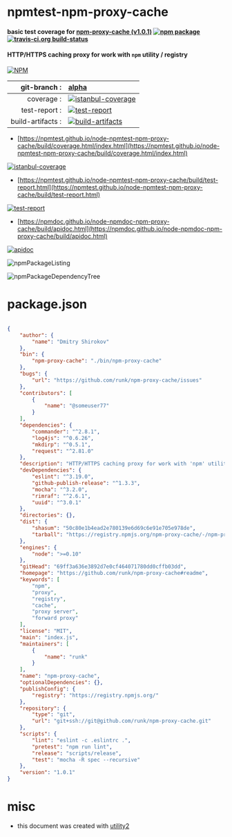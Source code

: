 # npmtest-npm-proxy-cache

#### basic test coverage for  [npm-proxy-cache (v1.0.1)](https://github.com/runk/npm-proxy-cache#readme)  [![npm package](https://img.shields.io/npm/v/npmtest-npm-proxy-cache.svg?style=flat-square)](https://www.npmjs.org/package/npmtest-npm-proxy-cache) [![travis-ci.org build-status](https://api.travis-ci.org/npmtest/node-npmtest-npm-proxy-cache.svg)](https://travis-ci.org/npmtest/node-npmtest-npm-proxy-cache)

#### HTTP/HTTPS caching proxy for work with `npm` utility / registry

[![NPM](https://nodei.co/npm/npm-proxy-cache.png?downloads=true&downloadRank=true&stars=true)](https://www.npmjs.com/package/npm-proxy-cache)

| git-branch : | [alpha](https://github.com/npmtest/node-npmtest-npm-proxy-cache/tree/alpha)|
|--:|:--|
| coverage : | [![istanbul-coverage](https://npmtest.github.io/node-npmtest-npm-proxy-cache/build/coverage.badge.svg)](https://npmtest.github.io/node-npmtest-npm-proxy-cache/build/coverage.html/index.html)|
| test-report : | [![test-report](https://npmtest.github.io/node-npmtest-npm-proxy-cache/build/test-report.badge.svg)](https://npmtest.github.io/node-npmtest-npm-proxy-cache/build/test-report.html)|
| build-artifacts : | [![build-artifacts](https://npmtest.github.io/node-npmtest-npm-proxy-cache/glyphicons_144_folder_open.png)](https://github.com/npmtest/node-npmtest-npm-proxy-cache/tree/gh-pages/build)|

- [https://npmtest.github.io/node-npmtest-npm-proxy-cache/build/coverage.html/index.html](https://npmtest.github.io/node-npmtest-npm-proxy-cache/build/coverage.html/index.html)

[![istanbul-coverage](https://npmtest.github.io/node-npmtest-npm-proxy-cache/build/screenCapture.buildCi.browser.%252Ftmp%252Fbuild%252Fcoverage.lib.html.png)](https://npmtest.github.io/node-npmtest-npm-proxy-cache/build/coverage.html/index.html)

- [https://npmtest.github.io/node-npmtest-npm-proxy-cache/build/test-report.html](https://npmtest.github.io/node-npmtest-npm-proxy-cache/build/test-report.html)

[![test-report](https://npmtest.github.io/node-npmtest-npm-proxy-cache/build/screenCapture.buildCi.browser.%252Ftmp%252Fbuild%252Ftest-report.html.png)](https://npmtest.github.io/node-npmtest-npm-proxy-cache/build/test-report.html)

- [https://npmdoc.github.io/node-npmdoc-npm-proxy-cache/build/apidoc.html](https://npmdoc.github.io/node-npmdoc-npm-proxy-cache/build/apidoc.html)

[![apidoc](https://npmdoc.github.io/node-npmdoc-npm-proxy-cache/build/screenCapture.buildCi.browser.%252Ftmp%252Fbuild%252Fapidoc.html.png)](https://npmdoc.github.io/node-npmdoc-npm-proxy-cache/build/apidoc.html)

![npmPackageListing](https://npmtest.github.io/node-npmtest-npm-proxy-cache/build/screenCapture.npmPackageListing.svg)

![npmPackageDependencyTree](https://npmtest.github.io/node-npmtest-npm-proxy-cache/build/screenCapture.npmPackageDependencyTree.svg)



# package.json

```json

{
    "author": {
        "name": "Dmitry Shirokov"
    },
    "bin": {
        "npm-proxy-cache": "./bin/npm-proxy-cache"
    },
    "bugs": {
        "url": "https://github.com/runk/npm-proxy-cache/issues"
    },
    "contributors": [
        {
            "name": "@someuser77"
        }
    ],
    "dependencies": {
        "commander": "^2.8.1",
        "log4js": "^0.6.26",
        "mkdirp": "^0.5.1",
        "request": "^2.81.0"
    },
    "description": "HTTP/HTTPS caching proxy for work with 'npm' utility / registry",
    "devDependencies": {
        "eslint": "^3.19.0",
        "github-publish-release": "^1.3.3",
        "mocha": "^3.2.0",
        "rimraf": "^2.6.1",
        "uuid": "^3.0.1"
    },
    "directories": {},
    "dist": {
        "shasum": "50c80e1b4ead2e780139e6d69c6e91e705e978de",
        "tarball": "https://registry.npmjs.org/npm-proxy-cache/-/npm-proxy-cache-1.0.1.tgz"
    },
    "engines": {
        "node": ">=0.10"
    },
    "gitHead": "69ff3a636e3892d7e0cf464071780dd0cffb03dd",
    "homepage": "https://github.com/runk/npm-proxy-cache#readme",
    "keywords": [
        "npm",
        "proxy",
        "registry",
        "cache",
        "proxy server",
        "forward proxy"
    ],
    "license": "MIT",
    "main": "index.js",
    "maintainers": [
        {
            "name": "runk"
        }
    ],
    "name": "npm-proxy-cache",
    "optionalDependencies": {},
    "publishConfig": {
        "registry": "https://registry.npmjs.org/"
    },
    "repository": {
        "type": "git",
        "url": "git+ssh://git@github.com/runk/npm-proxy-cache.git"
    },
    "scripts": {
        "lint": "eslint -c .eslintrc .",
        "pretest": "npm run lint",
        "release": "scripts/release",
        "test": "mocha -R spec --recursive"
    },
    "version": "1.0.1"
}
```



# misc
- this document was created with [utility2](https://github.com/kaizhu256/node-utility2)
